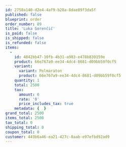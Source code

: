 ```yaml
---
id: 2758a140-d2e4-4af9-b28a-8dae89f3da5f
published: false
blueprint: order
order_number: 89
title: 'Luka Gorenčič'
is_paid: false
is_shipped: false
is_refunded: false
items:
  -
    id: 4842bb47-10fb-4b31-a983-e478b830159e
    product: 66e767a9-ee34-4dc4-8681-d09bb59f0cf5
    variant:
      variant: Polmaraton
      product: 66e767a9-ee34-4dc4-8681-d09bb59f0cf5
    quantity: 1
    total: 2500
    tax:
      amount: 0
      rate: '0'
      price_includes_tax: true
    metadata: {  }
grand_total: 2500
items_total: 2500
tax_total: 0
shipping_total: 0
coupon_total: 0
customer: 443b6a46-ea21-427c-8aab-e97efbd92ad9
---
```

